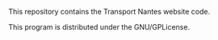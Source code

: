 This repository contains the Transport Nantes website code.

This program is distributed under the GNU/GPLicense.
